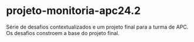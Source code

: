 # projeto-monitoria-apc24.2
Série de desafios contextualizados e um projeto final para a turma de APC. Os desafios constroem a base do projeto final.
